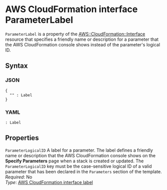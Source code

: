 # AWS CloudFormation interface ParameterLabel<a name="aws-properties-cloudformation-interface-parameterlabel"></a>

`ParameterLabel` is a property of the [AWS::CloudFormation::Interface](aws-resource-cloudformation-interface.md) resource that specifies a friendly name or description for a parameter that the AWS CloudFormation console shows instead of the parameter's logical ID\.

## Syntax<a name="w6461ab1c19c15c15c27c27b5"></a>

### JSON<a name="aws-properties-cloudformation-interface-parameterlabel-syntax.json"></a>

```
{
  "" : Label
}
```

### YAML<a name="aws-properties-cloudformation-interface-parameterlabel-syntax.yaml"></a>

```
: Label
```

## Properties<a name="w6461ab1c19c15c15c27c27b7"></a>

`ParameterLogicalID`  <a name="cfn-cloudformation-interface-parameterlabel-parameterlogicalid"></a>
A label for a parameter\. The label defines a friendly name or description that the AWS CloudFormation console shows on the **Specify Parameters** page when a stack is created or updated\. The `ParameterLogicalID` key must be the case\-sensitive logical ID of a valid parameter that has been declared in the `Parameters` section of the template\.  
*Required*: No  
*Type*: [AWS CloudFormation interface label](aws-properties-cloudformation-interface-label.md)